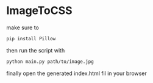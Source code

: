 # ImageToCSS

make sure to

```bash
pip install Pillow
```

then run the script with

```bash
python main.py path/to/image.jpg
```

finally open the generated index.html fil in your browser
